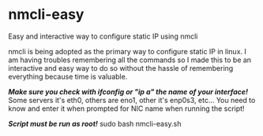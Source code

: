 # nmcli-easy
Easy and interactive way to configure static IP using nmcli

nmcli is being adopted as the primary way to configure static IP in linux.
I am having troubles remembering all the commands so I made this to be an interactive and easy way to do so without the hassle of remembering everything because time is valuable.

***Make sure you check with ifconfig or "ip a" the name of your interface!***
Some servers it's eth0, others are eno1, other it's enp0s3, etc...
You need to know and enter it when prompted for NIC name when running the script!

***Script must be run as root!***
sudo bash nmcli-easy.sh

